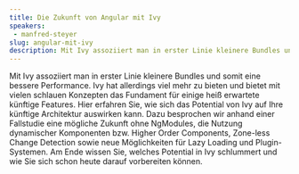 ```yaml
---
title: Die Zukunft von Angular mit Ivy
speakers:
 - manfred-steyer
slug: angular-mit-ivy
description: Mit Ivy assoziiert man in erster Linie kleinere Bundles und somit eine bessere Performance. Ivy hat allerdings viel mehr zu bieten und bietet mit vielen schlauen Konzepten das Fundament für einige heiß erwartete künftige Features.
---
```

Mit Ivy assoziiert man in erster Linie kleinere Bundles und somit eine bessere Performance. Ivy hat allerdings viel mehr zu bieten und bietet mit vielen schlauen Konzepten das Fundament für einige heiß erwartete künftige Features. Hier erfahren Sie, wie sich das Potential von Ivy auf Ihre künftige Architektur auswirken kann. Dazu besprochen wir anhand einer Fallstudie eine mögliche Zukunft ohne NgModules, die Nutzung dynamischer Komponenten bzw. Higher Order Components, Zone-less Change Detection sowie neue Möglichkeiten für Lazy Loading und Plugin-Systemen. Am Ende wissen Sie, welches Potential in Ivy schlummert und wie Sie sich schon heute darauf vorbereiten können.